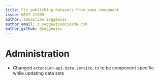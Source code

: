 ```yaml
---
title: Fix publishing datasets from same component
issue: NEXT-21389
author: Sebastian Seggewiss
author_email: s.seggewiss@cicada.com
author_github: @seggewiss
---
```

# Administration
* Changed `extension-api-data.service.ts` to be component specific while updating data sets
